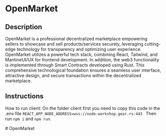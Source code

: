 # OpenMarket

## Description
OpenMarket is a professional decentralized marketplace empowering sellers to showcase and sell products/services securely, leveraging cutting-edge technology for transparency and optimizing user experience.
OpenMarket utilizes a powerful tech stack, combining React, Tailwind, and MantineUI/UX for frontend development. In addition, the web3 functionality is implemented through Smart Contracts developed using Rust. This comprehensive technological foundation ensures a seamless user interface, attractive design, and secure transactions within the decentralized marketplace.

## Instructions
How to run client:
On the folder client first you need to copy this code in the .env file `REACT_APP_NODE_ADDRESS=wss://node-workshop.gear.rs:443 `
Then run `npm i` and `npm run`.

#   O p e n M a r k e t 
 
 
